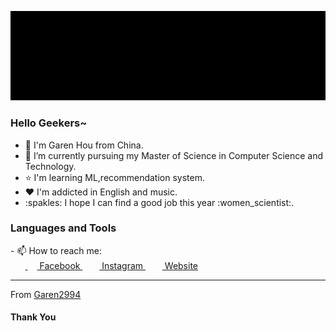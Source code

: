 ![image](https://github.com/Garen2994/Garen2994/blob/master/mememe.GIF)
### Hello Geekers~<br>

- :girl: I'm Garen Hou from China.
- :book: I’m currently pursuing my Master of Science in Computer Science and Technology.
- :star: I'm learning ML,recommendation system.
- :heart: I'm addicted in English and music.<br>
- :spakles: I hope I can find a good job this year :women_scientist:.

### Languages and Tools<br>
<p align="center">

</p>
- 📫 How to reach me:<br>
&nbsp;&nbsp;&nbsp;&nbsp;&nbsp;&nbsp;<a href = "https://www.facebook.com/garen.hong.5"> <img src = "https://cdn1.iconfinder.com/data/icons/logotypes/32/square-facebook-256.png" height= 15px width = 15px> Facebook </a>&nbsp;&nbsp;
<a href = "https://www.instagram.com/the_real_garenhou"><img src = "https://image.flaticon.com/icons/svg/174/174855.svg" height= 15px width = 15px> Instagram </a>&nbsp;&nbsp;
<a href = "https://www.garenhou.com/"><img src = "https://img.garenhou.com/github-website.png" height= 15px width = 15px> Website </a>

*************

From [Garen2994](https://github.com/garen2994)

#### Thank You 
